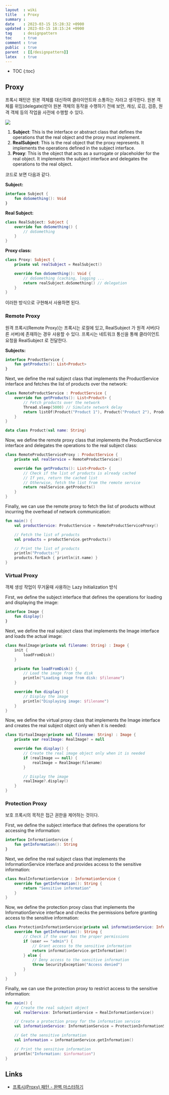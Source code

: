 ```yaml
---
layout  : wiki
title   : Proxy
summary : 
date    : 2023-03-15 15:28:32 +0900
updated : 2023-03-15 18:15:24 +0900
tag     : designpattern
toc     : true
comment : true
public  : true
parent  : [[/designpattern]]
latex   : true
---
```

* TOC
{:toc}

## Proxy

프록시 패턴은 원본 객체를 대신하여 클라이언트와 소통하는 자라고 생각한다. 원본 객체를 위임(delegate)받아 원본 객체의 동작을 수행하기 전에 보안, 캐싱, 로깅, 검증, 원격 객체 등의 작업을 사전에 수행할 수 있다. 

![](/resource/wiki/designpattern-proxy/proxy.png)

1. __Subject__: This is the interface or abstract class that defines the operations that the real object and the proxy must implement.
2. __RealSubject__: This is the real object that the proxy represents. It implements the operations defined in the subject interface.
3. __Proxy__: This is the object that acts as a surrogate or placeholder for the real object. It implements the subject interface and delegates the operations to the real object.

코드로 보면 다음과 같다.

__Subject:__

```kotlin
interface Subject {
    fun doSomething(): Void
}
```

__Real Subject:__

```kotlin
class RealSubject: Subject {
    override fun doSomething() {
        // doSomething
    }
}
```

__Proxy class:__

```kotlin
class Proxy: Subject {
    private val realSubject = RealSubject()

    override fun doSomething(): Void {
        // doSomething (caching, logging ... 
        return realSubject.doSomething() // delegation
    }
}
```

이러한 방식으로 구현해서 사용하면 된다.

### Remote Proxy

원격 프록시(Remote Proxy)는 프록시는 로컬에 있고, RealSubject 가 원격 서버(다른 서버)에 존재하는 경우 사용할 수 있다.
프록시는 네트워크 통신을 통해 클라이언트 요청을 RealSubject 로 전달한다.

__Subjects:__

```kotlin
interface ProductService {
    fun getProducts(): List<Product>
}
```

Next, we define the real subject class that implements the ProductService interface and fetches the list of products over the network:

```kotlin
class RemoteProductService : ProductService {
    override fun getProducts(): List<Product> {
        // Fetch products over the network
        Thread.sleep(5000) // Simulate network delay
        return listOf(Product("Product 1"), Product("Product 2"), Product("Product 3"))
    }
}

data class Product(val name: String)
```

Now, we define the remote proxy class that implements the ProductService interface and delegates the operations to the real subject class:

```kotlin
class RemoteProductServiceProxy : ProductService {
    private val realService = RemoteProductService()

    override fun getProducts(): List<Product> {
        // Check if the list of products is already cached
        // If yes, return the cached list
        // Otherwise, fetch the list from the remote service
        return realService.getProducts()
    }
}
```

Finally, we can use the remote proxy to fetch the list of products without incurring the overhead of network communication:

```kotlin
fun main() {
    val productService: ProductService = RemoteProductServiceProxy()

    // Fetch the list of products
    val products = productService.getProducts()

    // Print the list of products
    println("Products:")
    products.forEach { println(it.name) }
}
```

### Virtual Proxy

객체 생성 작업이 무거울때 사용하는 Lazy Initialization 방식

First, we define the subject interface that defines the operations for loading and displaying the image:

```kotlin
interface Image {
    fun display()
}
```

Next, we define the real subject class that implements the Image interface and loads the actual image:

```kotlin
class RealImage(private val filename: String) : Image {
    init {
        loadFromDisk()
    }

    private fun loadFromDisk() {
        // Load the image from the disk
        println("Loading image from disk: $filename")
    }

    override fun display() {
        // Display the image
        println("Displaying image: $filename")
    }
}
```

Now, we define the virtual proxy class that implements the Image interface and creates the real subject object only when it is needed:

```kotlin
class VirtualImage(private val filename: String) : Image {
    private var realImage: RealImage? = null

    override fun display() {
        // Create the real image object only when it is needed
        if (realImage == null) {
            realImage = RealImage(filename)
        }

        // Display the image
        realImage?.display()
    }
}
```

### Protection Proxy

보호 프록시의 목적은 접근 권한을 제어하는 것이다.

First, we define the subject interface that defines the operations for accessing the information:

```kotlin
interface InformationService {
    fun getInformation(): String
}
```

Next, we define the real subject class that implements the InformationService interface and provides access to the sensitive information:

```kotlin
class RealInformationService : InformationService {
    override fun getInformation(): String {
        return "Sensitive information"
    }
}
```

Now, we define the protection proxy class that implements the InformationService interface and checks the permissions before granting access to the sensitive information:

```kotlin
class ProtectionInformationService(private val informationService: InformationService, private val user: String) : InformationService {
    override fun getInformation(): String {
        // Check if the user has the proper permissions
        if (user == "admin") {
            // Grant access to the sensitive information
            return informationService.getInformation()
        } else {
            // Deny access to the sensitive information
            throw SecurityException("Access denied")
        }
    }
}
```

Finally, we can use the protection proxy to restrict access to the sensitive information:

```kotlin
fun main() {
    // Create the real subject object
    val realService: InformationService = RealInformationService()

    // Create a protection proxy for the information service
    val informationService: InformationService = ProtectionInformationService(realService, "admin")

    // Get the sensitive information
    val information = informationService.getInformation()

    // Print the sensitive information
    println("Information: $information")
}
```

## Links

- [프록시(Proxy) 패턴 - 완벽 마스터하기](https://inpa.tistory.com/entry/GOF-%F0%9F%92%A0-%ED%94%84%EB%A1%9D%EC%8B%9CProxy-%ED%8C%A8%ED%84%B4-%EC%A0%9C%EB%8C%80%EB%A1%9C-%EB%B0%B0%EC%9B%8C%EB%B3%B4%EC%9E%90)
